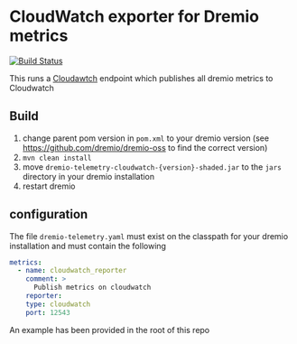 # CloudWatch exporter for Dremio metrics
[![Build Status](https://travis-ci.org/rymurr/dremio-cloudwatch-exporter.svg?branch=master)](https://travis-ci.org/rymurr/dremio-cloudwatch-exporter)

This runs a [Cloudawtch](https://aws.amazon.com/cloudwatch/) endpoint which publishes all dremio metrics to Cloudwatch

## Build

1. change parent pom version in `pom.xml` to your dremio version (see https://github.com/dremio/dremio-oss to find the correct version) 
1. `mvn clean install` 
1. move `dremio-telemetry-cloudwatch-{version}-shaded.jar` to the `jars` directory in your dremio installation
1. restart dremio

## configuration

The file `dremio-telemetry.yaml` must exist on the classpath for your dremio installation and must contain the following

```yaml
metrics:
  - name: cloudwatch_reporter
    comment: >
      Publish metrics on cloudwatch
    reporter:
    type: cloudwatch
    port: 12543
```

An example has been provided in the root of this repo
